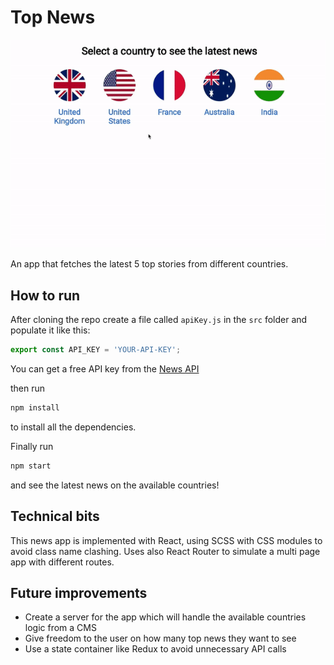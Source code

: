 # Top News
![Screenshot](public/demo.gif?raw=true "Title")


An app that fetches the latest 5 top stories from different countries.

## How to run

After cloning the repo create a file called `apiKey.js` in the `src` folder and populate it like this: 
```javascript
export const API_KEY = 'YOUR-API-KEY';
```
You can get a free API key from the [News API]("https://newsapi.org/")

then run
```sh
npm install
```

to install all the dependencies.

Finally run
```sh
npm start
```

and see the latest news on the available countries!

## Technical bits

This news app is implemented with React, using SCSS with CSS modules to avoid class name clashing.
Uses also React Router to simulate a multi page app with different routes.

## Future improvements
- Create a server for the app which will handle the available countries logic from a CMS
- Give freedom to the user on how many top news they want to see
- Use a state container like Redux to avoid unnecessary API calls